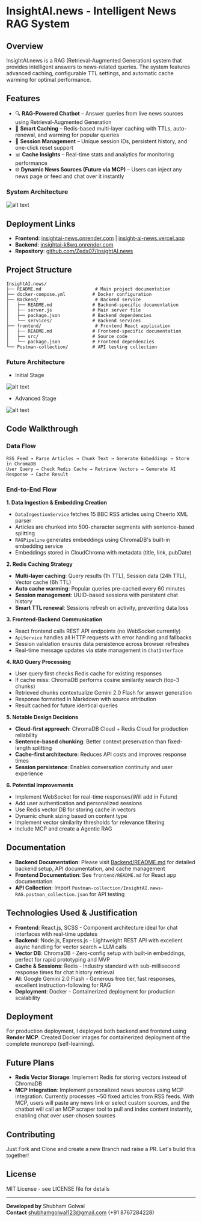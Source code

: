 # InsightAI.news - Intelligent News RAG System

## Overview

InsightAI.news is a RAG (Retrieval-Augmented Generation) system that provides intelligent answers to news-related queries. The system features advanced caching, configurable TTL settings, and automatic cache warming for optimal performance.

## Features

- 🔍 **RAG-Powered Chatbot** – Answer queries from live news sources using Retrieval-Augmented Generation
- 🚀 **Smart Caching** – Redis-based multi-layer caching with TTLs, auto-renewal, and warming for popular queries
- 💬 **Session Management** – Unique session IDs, persistent history, and one-click reset support
- 📊 **Cache Insights** – Real-time stats and analytics for monitoring performance
- 🌐 **Dynamic News Sources (Future via MCP)** – Users can inject any news page or feed and chat over it instantly

### System Architecture

![alt text](Backend/images/image.png)

## Deployment Links

- **Frontend**: [insightai-news.onrender.com](https://insightai-news.onrender.com/) | [insight-ai-news.vercel.app](https://insight-ai-news.vercel.app/)
- **Backend**: [insightai-k8wq.onrender.com](https://insightai-k8wq.onrender.com)
- **Repository**: [github.com/Zedx07/InsightAI.news](https://github.com/Zedx07/InsightAI.news)

## Project Structure

```
InsightAI.news/
├── README.md                    # Main project documentation
├── docker-compose.yml          # Docker configuration
├── Backend/                     # Backend service
│   ├── README.md               # Backend-specific documentation
│   ├── server.js               # Main server file
│   ├── package.json            # Backend dependencies
│   └── services/               # Backend services
├── frontend/                    # Frontend React application
│   ├── README.md               # Frontend-specific documentation
│   ├── src/                    # Source code
│   └── package.json            # Frontend dependencies
└── Postman-collection/         # API testing collection
```

### Future Architecture

- Initial Stage

![alt text](Backend/images/simple-architecture-diagram-image.png)

- Advanced Stage

![alt text](Backend/images/Architecture-Diagram-Image.png)

## Code Walkthrough

### Data Flow

```
RSS Feed → Parse Articles → Chunk Text → Generate Embeddings → Store in ChromaDB
User Query → Check Redis Cache → Retrieve Vectors → Generate AI Response → Cache Result
```

### End-to-End Flow

**1. Data Ingestion & Embedding Creation**

- `DataIngestionService` fetches 15 BBC RSS articles using Cheerio XML parser
- Articles are chunked into 500-character segments with sentence-based splitting
- `RAGPipeline` generates embeddings using ChromaDB's built-in embedding service
- Embeddings stored in CloudChroma with metadata (title, link, pubDate)

**2. Redis Caching Strategy**

- **Multi-layer caching**: Query results (1h TTL), Session data (24h TTL), Vector cache (6h TTL)
- **Auto cache warming**: Popular queries pre-cached every 60 minutes
- **Session management**: UUID-based sessions with persistent chat history
- **Smart TTL renewal**: Sessions refresh on activity, preventing data loss

**3. Frontend-Backend Communication**

- React frontend calls REST API endpoints (no WebSocket currently)
- `ApiService` handles all HTTP requests with error handling and fallbacks
- Session validation ensures data persistence across browser refreshes
- Real-time message updates via state management in `ChatInterface`

**4. RAG Query Processing**

- User query first checks Redis cache for existing responses
- If cache miss: ChromaDB performs cosine similarity search (top-3 chunks)
- Retrieved chunks contextualize Gemini 2.0 Flash for answer generation
- Response formatted in Markdown with source attribution
- Result cached for future identical queries

**5. Notable Design Decisions**

- **Cloud-first approach**: ChromaDB Cloud + Redis Cloud for production reliability
- **Sentence-based chunking**: Better context preservation than fixed-length splitting
- **Cache-first architecture**: Reduces API costs and improves response times
- **Session persistence**: Enables conversation continuity and user experience

**6. Potential Improvements**

- Implement WebSocket for real-time responses(Will add in Future)
- Add user authentication and personalized sessions
- Use Redis vector DB for storing cache in vectors
- Dynamic chunk sizing based on content type
- Implement vector similarity thresholds for relevance filtering
- Include MCP and create a Agentic RAG

## Documentation

- **Backend Documentation**: Please visit [Backend/README.md](./Backend/README.md) for detailed backend setup, API documentation, and cache management
- **Frontend Documentation**: See `frontend/README.md` for React app documentation
- **API Collection**: Import `Postman-collection/InsightAI.news-RAG.postman_collection.json` for API testing

## Technologies Used & Justification

- **Frontend**: React.js, SCSS - Component architecture ideal for chat interfaces with real-time updates
- **Backend**: Node.js, Express.js - Lightweight REST API with excellent async handling for vector search + LLM calls
- **Vector DB**: ChromaDB - Zero-config setup with built-in embeddings, perfect for rapid prototyping and MVP
- **Cache & Sessions**: Redis - Industry standard with sub-millisecond response times for chat history retrieval
- **AI**: Google Gemini 2.0 Flash - Generous free tier, fast responses, excellent instruction-following for RAG
- **Deployment**: Docker - Containerized deployment for production scalability

## Deployment

For production deployment, I deployed both backend and frontend using **Render MCP**. Created Docker images for containerized deployment of the complete monorepo (self-learning).

## Future Plans

- **Redis Vector Storage**: Implement Redis for storing vectors instead of ChromaDB
- **MCP Integration**: Implement personalized news sources using MCP integration. Currently processes ~50 fixed articles from RSS feeds. With MCP, users will paste any news link or select custom sources, and the chatbot will call an MCP scraper tool to pull and index content instantly, enabling chat over user-chosen sources

## Contributing

Just Fork and Clone and create a new Branch nad raise a PR. Let's build this together!

## License

MIT License - see LICENSE file for details

---

**Developed by** Shubham Golwal  
**Contact** shubhamgolwal123@gmail.com (+91 8767284228)
